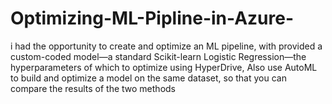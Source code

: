 # Optimizing-ML-Pipline-in-Azure-
i had  the opportunity to create and optimize an ML pipeline, with  provided a custom-coded model—a standard Scikit-learn Logistic Regression—the hyperparameters of which to optimize using HyperDrive, Also use AutoML to build and optimize a model on the same dataset, so that you can compare the results of the two methods
